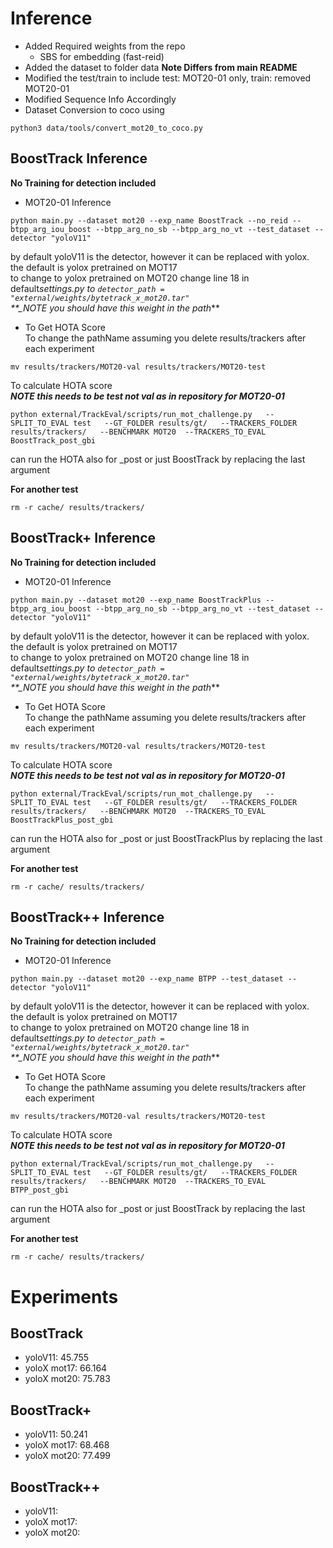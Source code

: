 # Inference

- Added Required weights from the repo
  - SBS for embedding (fast-reid)
- Added the dataset to folder data **Note Differs from main README**
- Modified the test/train to include test: MOT20-01 only, train: removed MOT20-01
- Modified Sequence Info Accordingly
- Dataset Conversion to coco using

```
python3 data/tools/convert_mot20_to_coco.py
```

## BoostTrack Inference

**No Training for detection included**

- MOT20-01 Inference

```
python main.py --dataset mot20 --exp_name BoostTrack --no_reid --btpp_arg_iou_boost --btpp_arg_no_sb --btpp_arg_no_vt --test_dataset --detector "yoloV11"
```

by default yoloV11 is the detector, however it can be replaced with yolox.  
the default is yolox pretrained on MOT17  
to change to yolox pretrained on MOT20
change line 18 in default*settings.py to
`detector_path = "external/weights/bytetrack_x_mot20.tar"`  
\*\*\_NOTE you should have this weight in the path*\*\*

- To Get HOTA Score  
  To change the pathName assuming you delete results/trackers after each experiment

```
mv results/trackers/MOT20-val results/trackers/MOT20-test
```

To calculate HOTA score  
**_NOTE this needs to be test not val as in repository for MOT20-01_**

```
python external/TrackEval/scripts/run_mot_challenge.py   --SPLIT_TO_EVAL test   --GT_FOLDER results/gt/   --TRACKERS_FOLDER results/trackers/   --BENCHMARK MOT20  --TRACKERS_TO_EVAL BoostTrack_post_gbi
```

can run the HOTA also for \_post or just BoostTrack by replacing the last argument

**For another test**

```
rm -r cache/ results/trackers/
```

## BoostTrack+ Inference

**No Training for detection included**

- MOT20-01 Inference

```
python main.py --dataset mot20 --exp_name BoostTrackPlus --btpp_arg_iou_boost --btpp_arg_no_sb --btpp_arg_no_vt --test_dataset --detector "yoloV11"
```

by default yoloV11 is the detector, however it can be replaced with yolox.  
the default is yolox pretrained on MOT17  
to change to yolox pretrained on MOT20
change line 18 in default*settings.py to
`detector_path = "external/weights/bytetrack_x_mot20.tar"`  
\*\*\_NOTE you should have this weight in the path*\*\*

- To Get HOTA Score  
  To change the pathName assuming you delete results/trackers after each experiment

```
mv results/trackers/MOT20-val results/trackers/MOT20-test
```

To calculate HOTA score  
**_NOTE this needs to be test not val as in repository for MOT20-01_**

```
python external/TrackEval/scripts/run_mot_challenge.py   --SPLIT_TO_EVAL test   --GT_FOLDER results/gt/   --TRACKERS_FOLDER results/trackers/   --BENCHMARK MOT20  --TRACKERS_TO_EVAL BoostTrackPlus_post_gbi
```

can run the HOTA also for \_post or just BoostTrackPlus by replacing the last argument

**For another test**

```
rm -r cache/ results/trackers/
```

## BoostTrack++ Inference

**No Training for detection included**

- MOT20-01 Inference

```
python main.py --dataset mot20 --exp_name BTPP --test_dataset --detector "yoloV11"
```

by default yoloV11 is the detector, however it can be replaced with yolox.  
the default is yolox pretrained on MOT17  
to change to yolox pretrained on MOT20
change line 18 in default*settings.py to
`detector_path = "external/weights/bytetrack_x_mot20.tar"`  
\*\*\_NOTE you should have this weight in the path*\*\*

- To Get HOTA Score  
  To change the pathName assuming you delete results/trackers after each experiment

```
mv results/trackers/MOT20-val results/trackers/MOT20-test
```

To calculate HOTA score  
**_NOTE this needs to be test not val as in repository for MOT20-01_**

```
python external/TrackEval/scripts/run_mot_challenge.py   --SPLIT_TO_EVAL test   --GT_FOLDER results/gt/   --TRACKERS_FOLDER results/trackers/   --BENCHMARK MOT20  --TRACKERS_TO_EVAL BTPP_post_gbi
```

can run the HOTA also for \_post or just BoostTrack by replacing the last argument

**For another test**

```
rm -r cache/ results/trackers/
```

# Experiments

## BoostTrack

- yoloV11: 45.755
- yoloX mot17: 66.164
- yoloX mot20: 75.783

## BoostTrack+

- yoloV11: 50.241
- yoloX mot17: 68.468
- yoloX mot20: 77.499

## BoostTrack++

- yoloV11:
- yoloX mot17:
- yoloX mot20:
